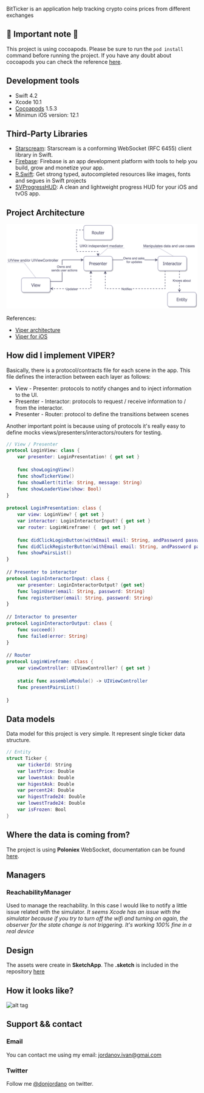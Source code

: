 BitTicker is an application help tracking crypto coins prices from different exchanges

## 🚨 Important note 🚨

This project is using cocoapods. Please be sure to run the ```pod install``` command before running the project.
If you have any doubt about cocoapods you can check the reference [here](https://cocoapods.org).

## Development tools

* Swift 4.2
* Xcode 10.1
* [Cocoapods](https://cocoapods.org) 1.5.3
* Minimun iOS version: 12.1

## Third-Party Libraries
* [Starscream](https://github.com/daltoniam/Starscream): Starscream is a conforming WebSocket (RFC 6455) client library in Swift.
* [Firebase](https://github.com/firebase): Firebase is an app development platform with tools to help you build, grow and monetize your app.
* [R.Swift](https://github.com/mac-cain13/R.swift): Get strong typed, autocompleted resources like images, fonts and segues in Swift projects
* [SVProgressHUD](https://github.com/SVProgressHUD/SVProgressHUD): A clean and lightweight progress HUD for your iOS and tvOS app.

## Project Architecture 

![alt tag](https://github.com/donjordano/BitTicker/blob/master/viper_architecture_graph.png)

References:
* [Viper architecture](https://www.objc.io/issues/13-architecture/viper/)
* [Viper for iOS](https://medium.com/@smalam119/viper-design-pattern-for-ios-application-development-7a9703902af6)

## How did I implement VIPER?

Basically, there is a protocol/contracts file for each scene in the app. This file defines the interaction between each layer as follows:

* View - Presenter: protocols to notify changes and to inject information to the UI.
* Presenter - Interactor: protocols to request / receive information to / from the interactor.
* Presenter - Router: protocol to define the transitions between scenes

Another important point is because using of protocols it's really easy to define mocks views/presenters/interactors/routers for testing.

```swift
// View / Presenter
protocol LoginView: class {
    var presenter: LoginPresentation! { get set }
    
    func showLogingView()
    func showTickerView()
    func showAlert(title: String, message: String)
    func showLoaderView(show: Bool)
}

protocol LoginPresentation: class {
    var view: LoginView? { get set }
    var interactor: LoginInteractorInput? { get set }
    var router: LoginWireframe! {  get set }
    
    func didClickLoginButton(withEmail email: String, andPassword password: String)
    func didClickRegisterButton(withEmail email: String, andPassword password: String)
    func showPairsList()
}

// Presenter to interactor
protocol LoginInteractorInput: class {
    var presenter: LoginInteractorOutput? {get set}
    func loginUser(email: String, password: String)
    func registerUser(email: String, password: String)
}

// Interactor to presenter
protocol LoginInteractorOutput: class {
    func succeed()
    func failed(error: String)
}

// Router
protocol LoginWireframe: class {
    var viewController: UIViewController? { get set }
    
    static func assembleModule() -> UIViewController
    func presentPairsList()
    
}

```

## Data models
Data model for this project is very simple. It represent single ticker data structure.

```swift
// Entity
struct Ticker {
    var tickerId: String
    var lastPrice: Double
    var lowestAsk: Double
    var higestAsk: Double
    var percent24: Double
    var higestTrade24: Double
    var lowestTrade24: Double
    var isFrozen: Bool
}
```

## Where the data is coming from?

The project is using **Poloniex** WebSocket, documentation can be found [here](https://docs.poloniex.com/#websocket-api).

## Managers

### ReachabilityManager

Used to manage the reachability. In this case I would like to notify a little issue related with the simulator. *It seems Xcode has an issue with the simulator because if you try to turn off the wifi and turning on again, the observer for the state change is not triggering. It's working 100% fine in a real device*

## Design 
The assets were create in **SketchApp**. The **.sketch** is included in the repository [here](https://github.com/donjordano/BitTicker/design)

## How it looks like?
![alt tag](https://github.com/donjordano/BitTicker/blob/master/blobs/screenshots.png?raw=true)

## Support && contact

### Email

You can contact me using my email: jordanov.ivan@gmai.com

### Twitter

Follow me [@donjordano](http://twitter.com/donjordnao) on twitter.
